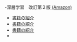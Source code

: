 -深層学習　改訂第２版 [(Amazon)](https://www.amazon.co.jp/dp/B0BC8JRBPG/)

- [書籍の紹介](/Books)
- [書籍の紹介](./Books)
- [書籍の紹介](Books)
- 
